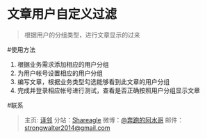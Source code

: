 # 文章用户自定义过滤
>根据用户的分组类型，进行文章显示的过来

#使用方法

1. 根据业务需求添加相应的用户分组
2. 为用户帐号设置相应的用户分组
3. 编写文章，根据业务类型勾选能够看到此文章的用户分组
4. 完成并登录相应帐号进行测试，查看是否正确按照用户分组显示文章

#联系

> 主页: [译邻](http://strongme.cn)
> 分站：[Shareagle](http://shareagle.com)
> 微博：[@奔跑的阿水哥](http://www.weibo.com/strongwalter)
> 邮件：[strongwalter2014@gmail.com](strongwalter2014@gmail.com)


